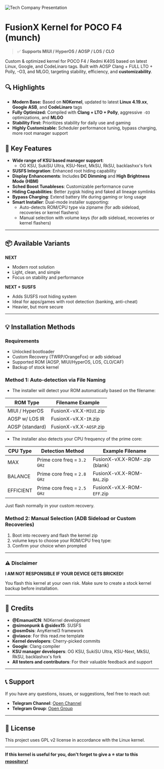 ![Tech Company Presentation](https://github.com/SenseiiX/SenseiiX/blob/main/fusionx.png?raw=true)

# FusionX Kernel for POCO F4 (munch)
> ✅ **Supports MIUI / HyperOS / AOSP / LOS / CLO**

Custom & optimized kernel for POCO F4 / Redmi K40S based on latest Linux, Google, and CodeLinaro tags. Built with AOSP Clang + FULL LTO + Polly, -O3, and MLGO, targeting stability, efficiency, and **customizability**.

## 🔍 Highlights

- **Modern Base:** Based on **N0Kernel**, updated to latest **Linux 4.19.xx**, **Google ASB**, and **CodeLinaro** tags
- **Fully Optimized:** Compiled with **Clang + LTO + Polly**, aggressive `-O3` optimizations, and **MLGO**
- **Stability First:** Prioritizes stability for daily use and gaming
- **Highly Customizable:** Scheduler performance tuning, bypass charging, more root manager support

## 🚀 Key Features
- **Wide range of KSU based manager support**: 
    - OG KSU, SukiSU Ultra, KSU-Next, MkSU, RkSU, backlashxx's fork
- **SUSFS Integration**: Enhanced root hiding capability
- **Display Enhancements**: Includes **DC Dimming** and **High Brightness Mode (HBM)**
- **Sched Boost Tunableses**: Customizable performance curve
- **Hiding Capabilities**: Better zygisk hiding and faked all lineage symlinks
- **Bypass Charging**: Extend battery life during gaming or long usage
- **Smart Installer**: Dual-mode installer supporting:
  - Auto-detects ROM/CPU type via zipname (for adb sideload, recoveries or kernel flashers)
  - Manual selection with volume keys (for adb sideload, recoveries or kernel flashers)

---

## 📦 Available Variants

**NEXT**
- Modern root solution
- Light, clean, and simple
- Focus on stability and performance

**NEXT + SUSFS**
- Adds SUSFS root hiding system
- Ideal for apps/games with root detection (banking, anti-cheat)
- Heavier, but more secure

---

## 💡 Installation Methods

### Requirements

- Unlocked bootloader
- Custom Recovery (TWRP/OrangeFox) or adb sideload
- Supported ROM (AOSP, MIUI/HyperOS, LOS, CLO/CAF)
- Backup of stock kernel

### Method 1: Auto-detection via File Naming

- The installer will detect your ROM automatically based on the filename:

| ROM Type           | Filename Example                |
|--------------------|----------------------------------|
| MIUI / HyperOS     | FusionX-vX.X-`MIUI`.zip         |
| AOSP w/ LOS IR     | FusionX-vX.X-`IR`.zip           |
| AOSP (standard)    | FusionX-vX.X-`AOSP`.zip              |


- The installer also detects your CPU frequency of the prime core:

| CPU Type         | Detection Method                     | Example Filename                |
|------------------|--------------------------------------|----------------------------------|
| MAX   | Prime core freq = `3.2 GHz`         | FusionX-vX.X-ROM-.zip (blank)      |
| BALANCE   | Prime core freq = `2.8 GHz`         | FusionX-vX.X-ROM-`BAL`.zip       |
| EFFICIENT   | Prime core freq = `2.5 GHz`         | FusionX-vX.X-ROM-`EFF`.zip       |

Just flash normally in your custom recovery.

### Method 2: Manual Selection (ADB Sideload or Custom Recoveries)

1. Boot into recovery and flash the kernel zip
2. volume keys to choose your ROM/CPU freq type:
3. Confirm your choice when prompted

---

### ⚠️ Disclaimer

**I AM NOT RESPONSIBLE IF YOUR DEVICE GETS BRICKED!**

You flash this kernel at your own risk. Make sure to create a stock kernel backup before installation.

---

## 🤝 Credits

- **@EmanuelCN**: N0Kernel development
- **@simonpunk & @sidex15**: SUSFS
- **@osm0sis**: AnyKernel3 framework
- **@viasco**: For this read.me template
- **Kernel developers**: Cherry-picked commits
- **Google**: Clang compiler
- **KSU manager developers**: OG KSU, SukiSU Ultra, KSU-Next, MkSU, RkSU, backlashxx's fork
- **All testers and contributors**: For their valuable feedback and support

---

## 📞 **Support**

If you have any questions, issues, or suggestions, feel free to reach out:

- **Telegram Channel**: [Open Channel](https://t.me/fusi0nx)  
- **Telegram Group**: [Open Group](https://t.me/senseixhub)  

---

## 📄 License

This project uses GPL v2 license in accordance with the Linux kernel.

---

**If this kernel is useful for you, don't forget to give a ⭐ star to this [repository!](https://github.com/SenseiiX/fusionX_sm8250)**
